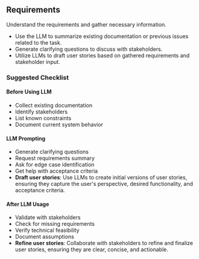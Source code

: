 ## Requirements
Understand the requirements and gather necessary information.

- Use the LLM to summarize existing documentation or previous issues related to the task.
- Generate clarifying questions to discuss with stakeholders.
- Utilize LLMs to draft user stories based on gathered requirements and stakeholder input.

### Suggested Checklist

#### Before Using LLM
  - Collect existing documentation
  - Identify stakeholders
  - List known constraints
  - Document current system behavior

#### LLM Prompting
  - Generate clarifying questions
  - Request requirements summary
  - Ask for edge case identification
  - Get help with acceptance criteria
  - **Draft user stories**: Use LLMs to create initial versions of user stories, ensuring they capture the user's perspective, desired functionality, and acceptance criteria.

#### After LLM Usage
  - Validate with stakeholders
  - Check for missing requirements
  - Verify technical feasibility
  - Document assumptions
  - **Refine user stories**: Collaborate with stakeholders to refine and finalize user stories, ensuring they are clear, concise, and actionable.
